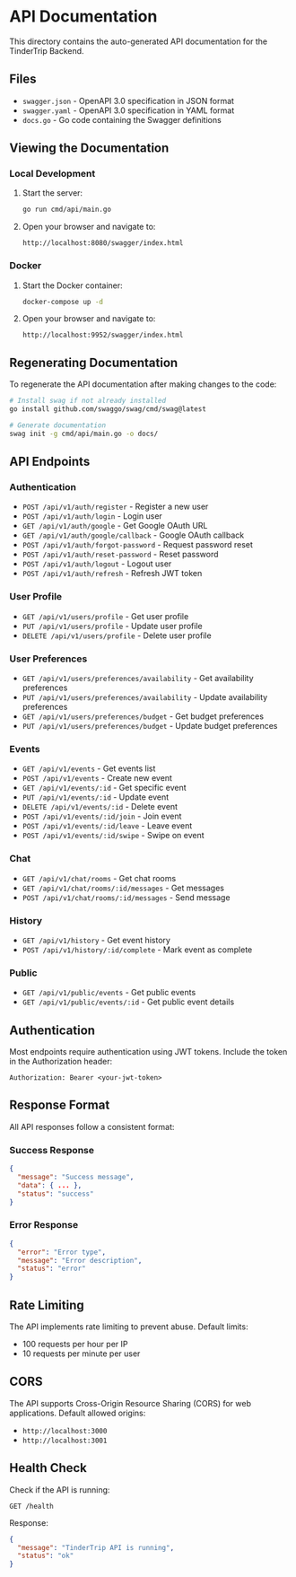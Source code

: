 # API Documentation

This directory contains the auto-generated API documentation for the TinderTrip Backend.

## Files

- `swagger.json` - OpenAPI 3.0 specification in JSON format
- `swagger.yaml` - OpenAPI 3.0 specification in YAML format
- `docs.go` - Go code containing the Swagger definitions

## Viewing the Documentation

### Local Development
1. Start the server:
   ```bash
   go run cmd/api/main.go
   ```

2. Open your browser and navigate to:
   ```
   http://localhost:8080/swagger/index.html
   ```

### Docker
1. Start the Docker container:
   ```bash
   docker-compose up -d
   ```

2. Open your browser and navigate to:
   ```
   http://localhost:9952/swagger/index.html
   ```

## Regenerating Documentation

To regenerate the API documentation after making changes to the code:

```bash
# Install swag if not already installed
go install github.com/swaggo/swag/cmd/swag@latest

# Generate documentation
swag init -g cmd/api/main.go -o docs/
```

## API Endpoints

### Authentication
- `POST /api/v1/auth/register` - Register a new user
- `POST /api/v1/auth/login` - Login user
- `GET /api/v1/auth/google` - Get Google OAuth URL
- `GET /api/v1/auth/google/callback` - Google OAuth callback
- `POST /api/v1/auth/forgot-password` - Request password reset
- `POST /api/v1/auth/reset-password` - Reset password
- `POST /api/v1/auth/logout` - Logout user
- `POST /api/v1/auth/refresh` - Refresh JWT token

### User Profile
- `GET /api/v1/users/profile` - Get user profile
- `PUT /api/v1/users/profile` - Update user profile
- `DELETE /api/v1/users/profile` - Delete user profile

### User Preferences
- `GET /api/v1/users/preferences/availability` - Get availability preferences
- `PUT /api/v1/users/preferences/availability` - Update availability preferences
- `GET /api/v1/users/preferences/budget` - Get budget preferences
- `PUT /api/v1/users/preferences/budget` - Update budget preferences

### Events
- `GET /api/v1/events` - Get events list
- `POST /api/v1/events` - Create new event
- `GET /api/v1/events/:id` - Get specific event
- `PUT /api/v1/events/:id` - Update event
- `DELETE /api/v1/events/:id` - Delete event
- `POST /api/v1/events/:id/join` - Join event
- `POST /api/v1/events/:id/leave` - Leave event
- `POST /api/v1/events/:id/swipe` - Swipe on event

### Chat
- `GET /api/v1/chat/rooms` - Get chat rooms
- `GET /api/v1/chat/rooms/:id/messages` - Get messages
- `POST /api/v1/chat/rooms/:id/messages` - Send message

### History
- `GET /api/v1/history` - Get event history
- `POST /api/v1/history/:id/complete` - Mark event as complete

### Public
- `GET /api/v1/public/events` - Get public events
- `GET /api/v1/public/events/:id` - Get public event details

## Authentication

Most endpoints require authentication using JWT tokens. Include the token in the Authorization header:

```
Authorization: Bearer <your-jwt-token>
```

## Response Format

All API responses follow a consistent format:

### Success Response
```json
{
  "message": "Success message",
  "data": { ... },
  "status": "success"
}
```

### Error Response
```json
{
  "error": "Error type",
  "message": "Error description",
  "status": "error"
}
```

## Rate Limiting

The API implements rate limiting to prevent abuse. Default limits:
- 100 requests per hour per IP
- 10 requests per minute per user

## CORS

The API supports Cross-Origin Resource Sharing (CORS) for web applications. Default allowed origins:
- `http://localhost:3000`
- `http://localhost:3001`

## Health Check

Check if the API is running:
```
GET /health
```

Response:
```json
{
  "message": "TinderTrip API is running",
  "status": "ok"
}
```
